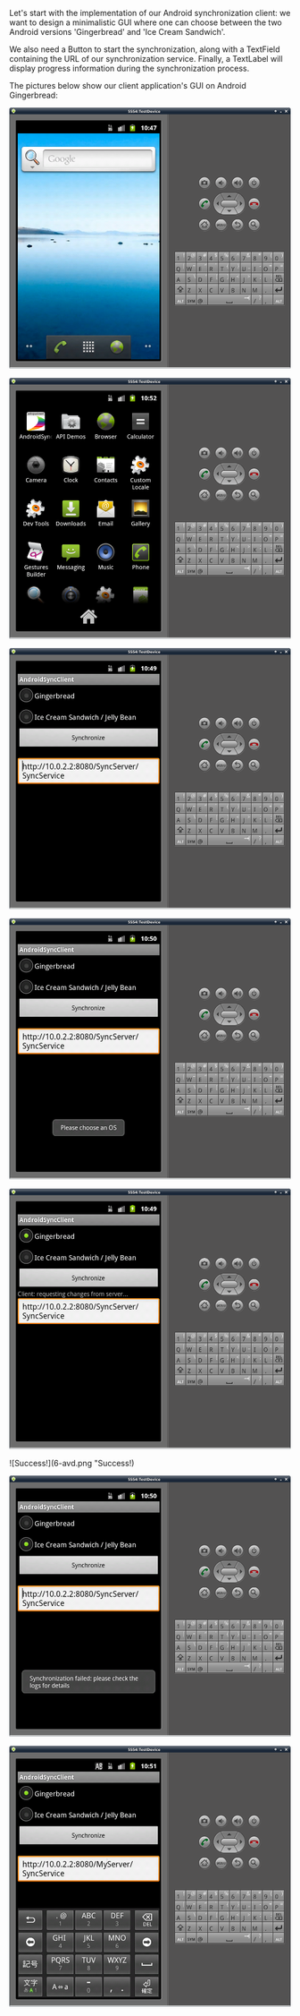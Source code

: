 Let's start with the implementation of our Android synchronization client: we want to design a minimalistic GUI where one can choose between the two Android versions 'Gingerbread' and 'Ice Cream Sandwich'.

We also need a Button to start the synchronization, along with a TextField containing the URL of our synchronization service. Finally, a TextLabel will display progress information during the synchronization process.

The pictures below show our client application's GUI on Android Gingerbread:

![Android home screen](1-avd.png "Android home screen")

![Application menu](2-avd.png "Application menu")

![Sync start screen](3-avd.png "Sync start screen")

![Please choose an OS](4-avd.png "Pick an OS")

![Synchronizing](5-avd.png "Synchronizing")

![Success!](6-avd.png "Success!)

![Wrong OS](7-avd.png "Wrong OS")

![Use your own URL](8-avd.png "Use your own URL")


